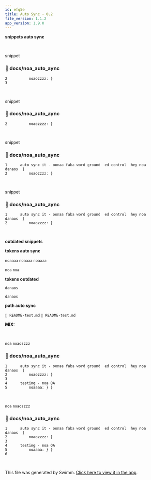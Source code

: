```yaml
---
id: efq5e
title: Auto Sync - 0.2
file_version: 1.1.2
app_version: 1.9.0
---
```


**snippets auto sync**

<br/>

snippet
<!-- NOTE-swimm-snippet: the lines below link your snippet to Swimm -->
### 📄 docs/noa_auto_aync
```
2          noaozzzz: }
3         
```

<br/>

snippet
<!-- NOTE-swimm-snippet: the lines below link your snippet to Swimm -->
### 📄 docs/noa_auto_aync
```
2          noaozzzz: }
```

<br/>

snippet
<!-- NOTE-swimm-snippet: the lines below link your snippet to Swimm -->
### 📄 docs/noa_auto_aync
```
1      auto sync it - oonaa faba word ground  ed control  hey noa danaos  }
2          noaozzzz: }
```

<br/>

snippet
<!-- NOTE-swimm-snippet: the lines below link your snippet to Swimm -->
### 📄 docs/noa_auto_aync
```
1      auto sync it - oonaa faba word ground  ed control  hey noa danaos  }
2          noaozzzz: }
```

<br/>

**outdated snippets**

**tokens auto sync**

`noaaaa`<swm-token data-swm-token=":docs/noa_auto_aync:5:1:1:`    noaaaa: } }`"/> `noaaaa`<swm-token data-swm-token=":docs/noa_auto_aync:5:1:1:`    noaaaa: } }`"/> `noaaaa`<swm-token data-swm-token=":docs/noa_auto_aync:5:1:1:`    noaaaa: } }`"/>

`noa`<swm-token data-swm-token=":docs/noa_auto_aync:1:22:22:`auto sync it - oonaa faba word ground  ed control  hey noa danaos  }`"/> `noa`<swm-token data-swm-token=":docs/noa_auto_aync:1:22:22:`auto sync it - oonaa faba word ground  ed control  hey noa danaos  }`"/>

**tokens outdated**

`danaos`<swm-token data-swm-token=":docs/noa_auto_aync:1:24:24:`auto sync it - oonaa faba word ground  ed control  hey noa danaos  }`"/>

`danaos`<swm-token data-swm-token=":docs/noa_auto_aync:1:24:24:`auto sync it - oonaa faba word ground  ed control  hey noa danaos  }`"/>

**path auto sync**

`📄 README-test.md` `📄 README-test.md`

**MIX:**

<br/>

`noa`<swm-token data-swm-token=":docs/noa_auto_aync:1:22:22:`auto sync it - oonaa faba word ground  ed control  hey noa danaos  }`"/> `noaozzzz`<swm-token data-swm-token=":docs/noa_auto_aync:2:1:1:`    noaozzzz: }`"/>
<!-- NOTE-swimm-snippet: the lines below link your snippet to Swimm -->
### 📄 docs/noa_auto_aync
```
1      auto sync it - oonaa faba word ground  ed control  hey noa danaos  }
2          noaozzzz: }
3         
4      testing - noa QA
5          noaaaa: } }
```

<br/>

`noa`<swm-token data-swm-token=":docs/noa_auto_aync:1:22:22:`auto sync it - oonaa faba word ground  ed control  hey noa danaos  }`"/> `noaozzzz`<swm-token data-swm-token=":docs/noa_auto_aync:2:1:1:`    noaozzzz: }`"/>
<!-- NOTE-swimm-snippet: the lines below link your snippet to Swimm -->
### 📄 docs/noa_auto_aync
```
1      auto sync it - oonaa faba word ground  ed control  hey noa danaos  }
2          noaozzzz: }
3         
4      testing - noa QA
5          noaaaa: } }
6      
```

<br/>

This file was generated by Swimm. [Click here to view it in the app](http://localhost:5000/repos/Z2l0aHViJTNBJTNBTm9hUmVwbyUzQSUzQU5vYW96ZXI=/docs/efq5e).
